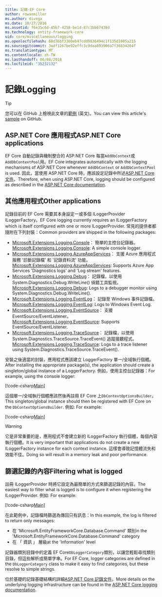 ```yaml
---
title: 記錄-EF Core
author: rowanmiller
ms.author: divega
ms.date: 10/27/2016
ms.assetid: f6e35c6d-45b7-4258-be1d-87c1bb67438d
ms.technology: entity-framework-core
uid: core/miscellaneous/logging
ms.openlocfilehash: 60d76bf3360eb47cdd9836494c1f135d1005a215
ms.sourcegitcommit: 3adf1267be92effc3c9daa893906a7f36834204f
ms.translationtype: MT
ms.contentlocale: zh-TW
ms.lasthandoff: 06/08/2018
ms.locfileid: "35232132"
---
```

# <a name="logging"></a><span data-ttu-id="cff27-102">記錄</span><span class="sxs-lookup"><span data-stu-id="cff27-102">Logging</span></span>

> [!TIP]  
> <span data-ttu-id="cff27-103">您可以在 GitHub 上檢視此文章的[範例](https://github.com/aspnet/EntityFramework.Docs/tree/master/samples/core/Miscellaneous/Logging) \(英文\)。</span><span class="sxs-lookup"><span data-stu-id="cff27-103">You can view this article's [sample](https://github.com/aspnet/EntityFramework.Docs/tree/master/samples/core/Miscellaneous/Logging) on GitHub.</span></span>

## <a name="aspnet-core-applications"></a><span data-ttu-id="cff27-104">ASP.NET Core 應用程式</span><span class="sxs-lookup"><span data-stu-id="cff27-104">ASP.NET Core applications</span></span>

<span data-ttu-id="cff27-105">EF Core 自動記錄與機制整合的 ASP.NET Core 每當`AddDbContext`或`AddDbContextPool`用。</span><span class="sxs-lookup"><span data-stu-id="cff27-105">EF Core integrates automatically with the logging mechanisms of ASP.NET Core whenever `AddDbContext` or `AddDbContextPool` is used.</span></span> <span data-ttu-id="cff27-106">因此，當使用 ASP.NET Core 時，應該設定記錄中所述[ASP.NET Core 文件](https://docs.microsoft.com/en-us/aspnet/core/fundamentals/logging?tabs=aspnetcore2x)。</span><span class="sxs-lookup"><span data-stu-id="cff27-106">Therefore, when using ASP.NET Core, logging should be configured as described in the [ASP.NET Core documentation](https://docs.microsoft.com/en-us/aspnet/core/fundamentals/logging?tabs=aspnetcore2x).</span></span>

## <a name="other-applications"></a><span data-ttu-id="cff27-107">其他應用程式</span><span class="sxs-lookup"><span data-stu-id="cff27-107">Other applications</span></span>

<span data-ttu-id="cff27-108">記錄目前的 EF Core 需要其本身設定一或多個 ILoggerProvider ILoggerFactory。</span><span class="sxs-lookup"><span data-stu-id="cff27-108">EF Core logging currently requires an ILoggerFactory which is itself configured with one or more ILoggerProvider.</span></span> <span data-ttu-id="cff27-109">常見的提供者都隨附在下列封裝：</span><span class="sxs-lookup"><span data-stu-id="cff27-109">Common providers are shipped in the following packages:</span></span>

* <span data-ttu-id="cff27-110">[Microsoft.Extensions.Logging.Console](https://www.nuget.org/packages/Microsoft.Extensions.Logging.Console/)： 簡單的主控台記錄器。</span><span class="sxs-lookup"><span data-stu-id="cff27-110">[Microsoft.Extensions.Logging.Console](https://www.nuget.org/packages/Microsoft.Extensions.Logging.Console/): A simple console logger.</span></span>
* <span data-ttu-id="cff27-111">[Microsoft.Extensions.Logging.AzureAppServices](https://www.nuget.org/packages/Microsoft.Extensions.Logging.AzureAppServices/)： 支援 Azure 應用程式服務 '診斷記錄檔' 和 '記錄資料流' 功能。</span><span class="sxs-lookup"><span data-stu-id="cff27-111">[Microsoft.Extensions.Logging.AzureAppServices](https://www.nuget.org/packages/Microsoft.Extensions.Logging.AzureAppServices/): Supports Azure App Services 'Diagnostics logs' and 'Log stream' features.</span></span>
* <span data-ttu-id="cff27-112">[Microsoft.Extensions.Logging.Debug](https://www.nuget.org/packages/Microsoft.Extensions.Logging.Debug/)： 記錄檔，以使用 System.Diagnostics.Debug.WriteLine() 偵錯工具監視。</span><span class="sxs-lookup"><span data-stu-id="cff27-112">[Microsoft.Extensions.Logging.Debug](https://www.nuget.org/packages/Microsoft.Extensions.Logging.Debug/): Logs to a debugger monitor using System.Diagnostics.Debug.WriteLine().</span></span>
* <span data-ttu-id="cff27-113">[Microsoft.Extensions.Logging.EventLog](https://www.nuget.org/packages/Microsoft.Extensions.Logging.EventLog/)： 記錄至 Windows 事件記錄檔。</span><span class="sxs-lookup"><span data-stu-id="cff27-113">[Microsoft.Extensions.Logging.EventLog](https://www.nuget.org/packages/Microsoft.Extensions.Logging.EventLog/): Logs to Windows Event Log.</span></span>
* <span data-ttu-id="cff27-114">[Microsoft.Extensions.Logging.EventSource](https://www.nuget.org/packages/Microsoft.Extensions.Logging.EventSource/)： 支援 EventSource/EventListener。</span><span class="sxs-lookup"><span data-stu-id="cff27-114">[Microsoft.Extensions.Logging.EventSource](https://www.nuget.org/packages/Microsoft.Extensions.Logging.EventSource/): Supports EventSource/EventListener.</span></span>
* <span data-ttu-id="cff27-115">[Microsoft.Extensions.Logging.TraceSource](https://www.nuget.org/packages/Microsoft.Extensions.Logging.TraceSource/)： 記錄檔，以使用 System.Diagnostics.TraceSource.TraceEvent() 追蹤接聽程式。</span><span class="sxs-lookup"><span data-stu-id="cff27-115">[Microsoft.Extensions.Logging.TraceSource](https://www.nuget.org/packages/Microsoft.Extensions.Logging.TraceSource/): Logs to a trace listener using System.Diagnostics.TraceSource.TraceEvent().</span></span>

<span data-ttu-id="cff27-116">安裝之後適當的封裝，應用程式應該建立 LoggerFactory 單一/全域執行個體。</span><span class="sxs-lookup"><span data-stu-id="cff27-116">After installing the appropriate package(s), the application should create a singleton/global instance of a LoggerFactory.</span></span> <span data-ttu-id="cff27-117">例如，使用主控台記錄器：</span><span class="sxs-lookup"><span data-stu-id="cff27-117">For example, using the console logger:</span></span>

[!code-csharp[Main](../../../samples/core/Miscellaneous/Logging/Logging/BloggingContext.cs#DefineLoggerFactory)]

<span data-ttu-id="cff27-118">這個單一/全域執行個體應該然後再註冊 EF Core 上`DbContextOptionsBuilder`。</span><span class="sxs-lookup"><span data-stu-id="cff27-118">This singleton/global instance should then be registered with EF Core on the `DbContextOptionsBuilder`.</span></span> <span data-ttu-id="cff27-119">例如: </span><span class="sxs-lookup"><span data-stu-id="cff27-119">For example:</span></span>

[!code-csharp[Main](../../../samples/core/Miscellaneous/Logging/Logging/BloggingContext.cs#RegisterLoggerFactory)]

> [!WARNING]
> <span data-ttu-id="cff27-120">它是非常重要的是，應用程式不會建立新的 ILoggerFactory 執行個體，每個內容執行個體。</span><span class="sxs-lookup"><span data-stu-id="cff27-120">It is very important that applications do not create a new ILoggerFactory instance for each context instance.</span></span> <span data-ttu-id="cff27-121">這樣會導致記憶體流失和效能不佳。</span><span class="sxs-lookup"><span data-stu-id="cff27-121">Doing so will result in a memory leak and poor performance.</span></span>

## <a name="filtering-what-is-logged"></a><span data-ttu-id="cff27-122">篩選記錄的內容</span><span class="sxs-lookup"><span data-stu-id="cff27-122">Filtering what is logged</span></span>

<span data-ttu-id="cff27-123">註冊 ILoggerProvider 時將它設定為最簡單的方式來篩選記錄的內容。</span><span class="sxs-lookup"><span data-stu-id="cff27-123">The easiest way to filter what is logged is to configure it when registering the ILoggerProvider.</span></span> <span data-ttu-id="cff27-124">例如: </span><span class="sxs-lookup"><span data-stu-id="cff27-124">For example:</span></span>

[!code-csharp[Main](../../../samples/core/Miscellaneous/Logging/Logging/BloggingContextWithFiltering.cs#DefineLoggerFactory)]

<span data-ttu-id="cff27-125">在此範例中，記錄檔時篩選為傳回只有訊息：</span><span class="sxs-lookup"><span data-stu-id="cff27-125">In this example, the log is filtered to return only messages:</span></span>
 * <span data-ttu-id="cff27-126">在 'Microsoft.EntityFrameworkCore.Database.Command' 類別</span><span class="sxs-lookup"><span data-stu-id="cff27-126">in the 'Microsoft.EntityFrameworkCore.Database.Command' category</span></span>
 * <span data-ttu-id="cff27-127">在 「 資訊 」 層級</span><span class="sxs-lookup"><span data-stu-id="cff27-127">at the 'Information' level</span></span>

<span data-ttu-id="cff27-128">記錄器類別目錄中的定義 EF Core`DbLoggerCategory`類別，以讓您輕鬆尋找類別目錄，但這些解析成簡單字串。</span><span class="sxs-lookup"><span data-stu-id="cff27-128">For EF Core, logger categories are defined in the `DbLoggerCategory` class to make it easy to find categories, but these resolve to simple strings.</span></span>

<span data-ttu-id="cff27-129">位於基礎的記錄基礎結構的詳細[ASP.NET Core 記錄文件](https://docs.microsoft.com/en-us/aspnet/core/fundamentals/logging?tabs=aspnetcore2x)。</span><span class="sxs-lookup"><span data-stu-id="cff27-129">More details on the underlying logging infrastructure can be found in the [ASP.NET Core logging documentation](https://docs.microsoft.com/en-us/aspnet/core/fundamentals/logging?tabs=aspnetcore2x).</span></span>
